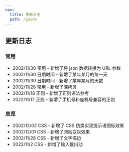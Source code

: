 ```yaml
---
nav:
  title: 更新日志
  path: /guide
---
```


## 更新日志

### 常用

- 2002/11/30 常用 - 新增了将 json 数据转换为 URL 参数
- 2002/11/30 日期时间 - 新增了某年某月的每一天
- 2002/11/30 日期时间 - 新增了某年某月的天数
- 2002/11/28 常用 - 新增了深拷贝
- 2002/11/18 正则 - 新增了正则语法参考
- 2022/11/17 正则 - 新增了手机号和座机号兼容的正则

### 总览

- 2002/12/02 CSS - 新增了 CSS 伪类实现提示语图标效果
- 2002/12/01 CSS - 新增了网站变灰效果
- 2002/11/28 CSS - 新增了文字描边
- 2022/11/2 CSS - 新增了输入框抖动
